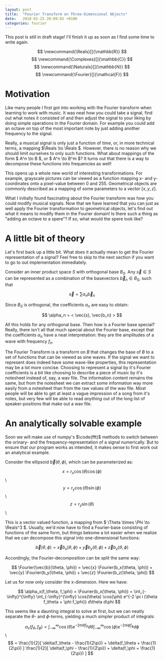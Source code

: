 ```yaml
---
layout: post
title:  "Fourier Transform on Three-Dimensional Objects"
date:   2018-02-25 20:09:02 +0100
categories: fourier
---
```


This post is still in draft stage! I'll finish it up as soon as I find some time to write again.

$$ \newcommand{\Reals}[]{\mathbb{R}} $$
$$ \newcommand{\Complexes}[]{\mathbb{C}} $$
$$ \newcommand{\Naturals}[]{\mathbb{N}} $$
$$ \newcommand{\Fourier}[]{\mathcal{F}} $$
$$ \newcommand{\code}[1]{\verb ! #1 !} $$
$$ \newcommand{\times}{\cdot} $$

# Motivation

Like many people I first got into working with the Fourier transform when learning to work with music. It was neat how you could take a signal, find out what notes it consisted of and then adjust the signal to your liking by doing simple operations in the Fourier domain. For example you could add an octave on top of the most important note by just adding another frequency to the signal.

Really, a musical signal is only just a function of time, or, in more technical terms, a mapping $\Reals \to \Reals $. However, there is no reason why we should limit ourselves to only such functions. What about mappings of the form $ A^n \to B $, or $ A^n \to B^m $? It turns out that there is a way to decompose these functions into frequencies as well!

This opens up a whole new world of interesting transformations. For example, grayscale pictures can be viewed as a function mapping x- and y-coordinates onto a pixel-value between 0 and 255. Geometrical objects are commonly described as a mapping of some parameters to a vector $[x, y, z]$. 

What I initially found fascinating about the Fourier transform was how you could modify musical signals. Now that we have learned that you can just as well apply the Fourier transformation to geometrical objects, let's find out what it means to modify them in the Fourier domain! Is there such a thing as "adding an octave to a spere"? If so, what would the spere look like?


# A little bit of theory

Let's first back up a little bit. What does it actually mean to get the Fourier representation of a signal? Feel free to skip to the next section if you want to go to out implementation immediately.

Consider an inner product space $S$ with orthogonal base $B_S$. Any $\vec{s} \in S$ can be represented as a combination of the basevectors $\vec{b}_n \in B_S$, such that

$$\vec{s} = \sum \alpha_n \vec{b}_n $$

Since $B_S$ is orthogonal, the coefficients $\alpha_n$ are easy to obtain:

$$ \alpha_n = < \vec{s}, \vec{b_n} > $$

All this holds for any orthogonal base. Then how is a Fourier base special? Really, there isn't all that much special about the Fourier base, except that the coefficients $\alpha_n$ have a neat interpretation: they are the amplitudes of a wave with frequency $f_n$.

The Fourier Transform is a transform on $B$ that changes the base of $B$ to a set of functions that can be viewed as sine waves. If the signal we want to represent does indeed have some wave-like properties, this representation may be a lot more concise. Choosing to represent a signal by it's Fourier coefficients is a bit like choosing to describe a piece of music by it's notesheet instead of, say, a wav file. The information content remains the same, but from the notesheet we can extract some information way more easily from a notesheet than from the raw values of the wav file. Most people will be able to get at least a vague impression of a song from it's notes, but very few will be able to read *anything* out of the long list of speaker-positions that make out a wav file.


# An analytically solvable example

Soon we will make use of numpy's $\code{fft}$ methods to switch between the orinary- and the frequency-representation of a signal numerically. But to ensure that our program works as intended, it makes sense to first work out an analytical example. 

Consider the ellipsoid $\vec{b}(\theta, \phi)$, which can be parameterized as:

$$ x = r_x \cos(\theta) \cos(\phi) $$ \\
$$ y = r_y \cos(\theta) \sin(\phi) $$ \\
$$ z = r_z \sin(\theta)  $$ \\

This is a vector valued function, a mapping from $ \Theta \times \Phi \to \Reals^3 $. Usually, we'd now have to find a Fourier-base consisting of functions of the same form, but things bekome a lot easier when we realize that we can decompose this signal into one-dimensional functions: 

$$\vec{b}(\theta, \phi) = \vec{x} b_x(\theta, \phi) + \vec{y} b_y(\theta, \phi) + \vec{z} b_z(\theta, \phi) $$

Accordingly, the Fourier-decomposition can be split the same way:

$$ \Fourier(\vec{b}(\theta, \phi)) = \vec{x} \Fourier(b_x(\theta, \phi)) + \vec{y} \Fourier(b_y(\theta, \phi)) + \vec{z} \Fourier(b_z(\theta, \phi)) $$

Let us for now only consider the x-dimension. Here we have: 

$$ \alpha_x(f_\theta, f_\phi) = \Fourier(b_x(\theta, \phi)) = \int_{-\infty}^{\infty} \int_{-\infty}^{\infty} \cos(\theta) \cos(\phi) e^{-2 \pi i (\theta f_\theta + \phi f_\phi)} d\theta d\phi $$

This seems like a daunting integral to solve at first, but we can neatly separate the $\theta$- and $\phi$-terms, yielding a much simpler product of integrals: 

$$  \alpha_x(f_\theta, f_\phi) = \int_{-\infty}^{\infty} \cos(\theta) e^{-2 \pi i \theta f_\theta} d\theta   \int_{-\infty}^{\infty} \cos(\phi) e^{-2 \pi i \phi f_\phi} d\phi  $$ \\
 $$  = \frac{1}{2}[ \delta(f_\theta - \frac{1}{2\pi}) + \delta(f_\theta + \frac{1}{2\pi}) ] \frac{1}{2}[ \delta(f_\phi - \frac{1}{2\pi}) + \delta(f_\phi + \frac{1}{2\pi}) ]  $$

 
